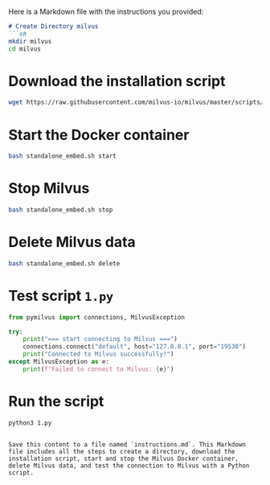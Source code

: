 Here is a Markdown file with the instructions you provided:

```markdown
# Create Directory milvus
```sh
mkdir milvus
cd milvus
```

# Download the installation script
```sh
wget https://raw.githubusercontent.com/milvus-io/milvus/master/scripts/standalone_embed.sh
```

# Start the Docker container
```sh
bash standalone_embed.sh start
```

# Stop Milvus
```sh
bash standalone_embed.sh stop
```

# Delete Milvus data
```sh
bash standalone_embed.sh delete
```

# Test script `1.py`
```python
from pymilvus import connections, MilvusException

try:
    print("=== start connecting to Milvus ===")
    connections.connect("default", host="127.0.0.1", port="19530")
    print("Connected to Milvus successfully!")
except MilvusException as e:
    print(f"Failed to connect to Milvus: {e}")
```

# Run the script
```sh
python3 1.py
```
```

Save this content to a file named `instructions.md`. This Markdown file includes all the steps to create a directory, download the installation script, start and stop the Milvus Docker container, delete Milvus data, and test the connection to Milvus with a Python script.
